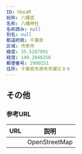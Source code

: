 ```yaml
---
ID: hbeaM
総称: 八幡宮
名称: 八幡神社
名称読み: null
別名: null
都道府県: 千葉県
区域: 市原市
緯度: 35.5287991
経度: 140.2048258
郵便番号: 2900151
住所: 千葉県市原市市瀬又８９
---
```


## その他

### 参考URL

| URL | 説明          |
| --- | ------------- |
|     | OpenStreetMap |
